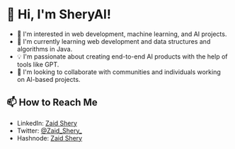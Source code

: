 # 👋 Hi, I'm SheryAI!

- 👀 I'm interested in web development, machine learning, and AI projects.
- 🌱 I'm currently learning web development and data structures and algorithms in Java.
- 💡 I'm passionate about creating end-to-end AI products with the help of tools like GPT.
- 🤝 I'm looking to collaborate with communities and individuals working on AI-based projects.

## 📫 How to Reach Me

- LinkedIn: [Zaid Shery](https://www.linkedin.com/in/zaid-shery/)
- Twitter: [@Zaid_Shery_](https://twitter.com/Zaid_Shery_)
- Hashnode: [Zaid Shery](https://zaidshery.hashnode.dev/)
<!---
SheryAI/SheryAI is a ✨ special ✨ repository because its `README.md` (this file) appears on your GitHub profile.
You can click the Preview link to take a look at your changes.
--->
